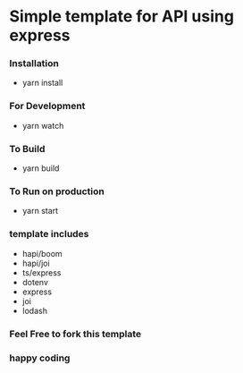 # Simple template for API using express

### Installation
- yarn install

### For Development
- yarn watch

### To Build
- yarn build

### To Run on production
- yarn start

### template includes
- hapi/boom
- hapi/joi
- ts/express
- dotenv
- express
- joi
- lodash


### Feel Free to fork this template
### happy coding